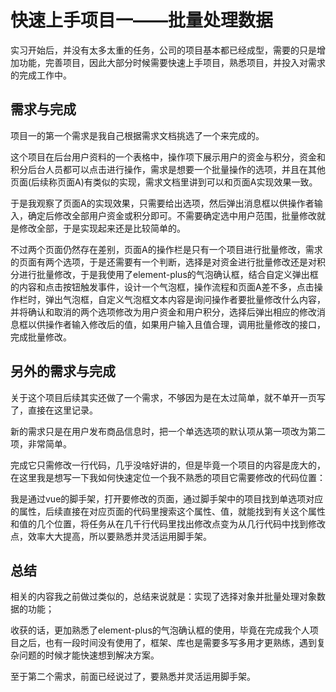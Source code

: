 # 快速上手项目一——批量处理数据
实习开始后，并没有太多太重的任务，公司的项目基本都已经成型，需要的只是增加功能，完善项目，因此大部分时候需要快速上手项目，熟悉项目，并投入对需求的完成工作中。

## 需求与完成
项目一的第一个需求是我自己根据需求文档挑选了一个来完成的。

这个项目在后台用户资料的一个表格中，操作项下展示用户的资金与积分，资金和积分后台人员都可以点击进行操作，需求是想要一个批量操作的选项，并且在其他页面(后续称页面A)有类似的实现，需求文档里讲到可以和页面A实现效果一致。

于是我观察了页面A的实现效果，只需要给出选项，然后弹出消息框以供操作者输入，确定后修改全部用户资金或积分即可。不需要确定选中用户范围，批量修改就是修改全部，于是实现起来还是比较简单的。

不过两个页面仍然存在差别，页面A的操作栏是只有一个项目进行批量修改，需求的页面有两个选项，于是还需要有一个判断，选择是对资金进行批量修改还是对积分进行批量修改，于是我使用了element-plus的气泡确认框，结合自定义弹出框的内容和点击按钮触发事件，设计一个气泡框，操作流程和页面A差不多，点击操作栏时，弹出气泡框，自定义气泡框文本内容是询问操作者要批量修改什么内容，并将确认和取消的两个选项修改为用户资金和用户积分，选择后弹出相应的修改消息框以供操作者输入修改后的值，如果用户输入且值合理，调用批量修改的接口，完成批量修改。

## 另外的需求与完成
关于这个项目后续其实还做了一个需求，不够因为是在太过简单，就不单开一页写了，直接在这里记录。

新的需求只是在用户发布商品信息时，把一个单选选项的默认项从第一项改为第二项，非常简单。

完成它只需修改一行代码，几乎没啥好讲的，但是毕竟一个项目的内容是庞大的，在这里我是想写一下我如何快速定位一个我不熟悉的项目它需要修改的代码位置：

我是通过vue的脚手架，打开要修改的页面，通过脚手架中的项目找到单选项对应的属性，后续直接在对应页面的代码里搜索这个属性、值，就能找到有关这个属性和值的几个位置，将任务从在几千行代码里找出修改点变为从几行代码中找到修改点，效率大大提高，所以要熟悉并灵活运用脚手架。

## 总结
相关的内容我之前做过类似的，总结来说就是：实现了选择对象并批量处理对象数据的功能；

收获的话，更加熟悉了element-plus的气泡确认框的使用，毕竟在完成我个人项目之后，也有一段时间没有使用了，框架、库也是需要多写多用才更熟练，遇到复杂问题的时候才能快速想到解决方案。

至于第二个需求，前面已经说过了，要熟悉并灵活运用脚手架。